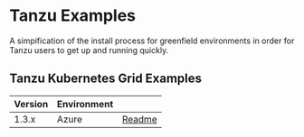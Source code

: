 # Tanzu Examples

A simpification of the install process for greenfield environments in order for Tanzu users to get up and running quickly.

## Tanzu Kubernetes Grid Examples

| Version | Environment |                                       |
|---------|-------------|---------------------------------------|
| 1.3.x   | Azure       | [Readme](./tkg/1.3.x/azure/README.md) |